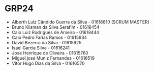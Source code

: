 # GRP24
- Alberth Luiz Cândido Guerra da Silva - 01618810 (SCRUM MASTER)
- Bruno Klisman da Silva Serafim - 01618454
- Caio Luiz Rodrigues de Aroeira - 01618444
- Caio Pedro Farias Ramos - 01615934
- David Bezerra da Silva - 01615625
- Isael Garcia Silva - 01616241
- Jose Henrique de Oliveira - 01615760
- Miguel josé Muniz Fernandes - 01616519
- Vitor Hugo Dias da Silva - 01616570
